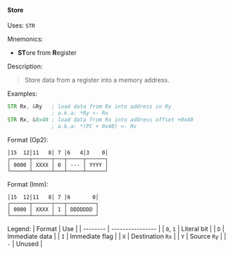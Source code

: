#### Store

Uses:
`STR`

Mnemonics:
- **ST**ore from **R**egister

Description:
> Store data from a register into a memory address.

Examples:
```asm
STR Rx, &Ry   ; load data from Rx into address in Ry
              ; a.k.a: *Ry <- Rx
STR Rx, &0x40 ; load data from Rx into address offset +0x40
              ; a.k.a: *(PC + 0x40) <- Rx
```

Format (Op2):
```
│15  12│11   8│ 7 │6   4│3    0│
┌──────┬──────┬───┬─────┬──────┐
│ 0000 │ XXXX │ 0 │ --- │ YYYY │
└──────┴──────┴───┴─────┴──────┘
```

Format (Imm):
```
│15  12│11   8│ 7 │6       0│
┌──────┬──────┬───┬─────────┐
│ 0000 │ XXXX │ 1 │ DDDDDDD │
└──────┴──────┴───┴─────────┘
```

Legend:
| Format   | Use              |
| -------- | ---------------- |
| `0`, `1` | Literal bit      |
| `D`      | Immediate data   |
| `I`      | Immediate flag   |
| `X`      | Destination `Rx` |
| `Y`      | Source `Ry`      |
| `-`      | Unused           |
